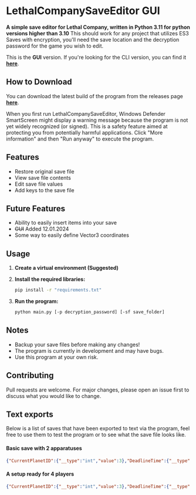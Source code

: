 # LethalCompanySaveEditor GUI

**A simple save editor for Lethal Company, written in Python 3.11 for python versions higher than 3.10**
This should work for any project that utilizes ES3 Saves with encryption, you'll need the save location and the decryption password for the game you wish to edit.

This is the **GUI** version. If you're looking for the CLI version, you can find it [**here**](https://github.com/BEMZ01/LethalCompanySaveEditor/tree/master).

## How to Download

You can download the latest build of the program from the releases page [**here**](https://github.com/BEMZ01/LethalCompanySaveEditor/releases/latest).

When you first run LethalCompanySaveEditor, Windows Defender SmartScreen might display a warning message because the program is not yet widely recognized (or signed). This is a safety feature aimed at protecting you from potentially harmful applications. Click "More information" and then "Run anyway" to execute the program.
## Features

- Restore original save file
- View save file contents
- Edit save file values
- Add keys to the save file

## Future Features
- Ability to easily insert items into your save
- ~~GUI~~ Added 12.01.2024
- Some way to easily define Vector3 coordinates

## Usage
1. **Create a virtual environment (Suggested)**
2. **Install the required libraries:**

   ```bash
   pip install -r "requirements.txt"
   ```
3. **Run the program:**
   ```bash
   python main.py [-p decryption_password] [-sf save_folder]
   ```

## Notes
- Backup your save files before making any changes!
- The program is currently in development and may have bugs.
- Use this program at your own risk.

## Contributing

Pull requests are welcome. For major changes, please open an issue first to discuss what you would like to change.

## Text exports

Below is a list of saves that have been exported to text via the program, feel free to use them to test the program or to see what the save file looks like.

#### Basic save with 2 apparatuses
```json
{"CurrentPlanetID":{"__type":"int","value":3},"DeadlineTime":{"__type":"int","value":3240},"EnemyScans":{"__type":"System.Int32[],mscorlib","value":[15,13,14,3,16,5,0,4]},"FileGameVers":{"__type":"int","value":45},"GroupCredits":{"__type":"int","value":116},"ProfitQuota":{"__type":"int","value":244},"QuotaFulfilled":{"__type":"int","value":0},"QuotasPassed":{"__type":"int","value":1},"RandomSeed":{"__type":"int","value":97682829},"ShipUnlockMoved_Cupboard":{"__type":"bool","value":true},"ShipUnlockMoved_Light switch":{"__type":"bool","value":true},"ShipUnlockMoved_Loud horn":{"__type":"bool","value":true},"ShipUnlockMoved_Teleporter":{"__type":"bool","value":true},"ShipUnlockMoved_Terminal":{"__type":"bool","value":true},"ShipUnlockPos_Cupboard":{"__type":"Vector3","value":{"x":7.568144,"y":1.63693845,"z":-16.7935486}},"ShipUnlockPos_Light switch":{"__type":"Vector3","value":{"x":11.01549,"y":3.74941587,"z":-13.2114782}},"ShipUnlockPos_Loud horn":{"__type":"Vector3","value":{"x":5.877596,"y":1.54161429,"z":-17.0593548}},"ShipUnlockPos_Teleporter":{"__type":"Vector3","value":{"x":5.67885256,"y":2.14171457,"z":-12.2461662}},"ShipUnlockPos_Terminal":{"__type":"Vector3","value":{"x":10.179327,"y":1.92971718,"z":-11.5579805}},"ShipUnlockRot_Cupboard":{"__type":"Vector3","value":{"x":270,"y":179.588562,"z":0}},"ShipUnlockRot_Light switch":{"__type":"Vector3","value":{"x":270,"y":260.14035,"z":0}},"ShipUnlockRot_Loud horn":{"__type":"Vector3","value":{"x":270,"y":183.371933,"z":0}},"ShipUnlockRot_Teleporter":{"__type":"Vector3","value":{"x":270,"y":64.7,"z":0}},"ShipUnlockRot_Terminal":{"__type":"Vector3","value":{"x":270,"y":350.75882,"z":0}},"ShipUnlockStored_Bunkbeds":{"__type":"bool","value":true},"ShipUnlockStored_Cupboard":{"__type":"bool","value":false},"ShipUnlockStored_File Cabinet":{"__type":"bool","value":true},"ShipUnlockStored_Goldfish":{"__type":"bool","value":false},"ShipUnlockStored_Inverse Teleporter":{"__type":"bool","value":false},"ShipUnlockStored_JackOLantern":{"__type":"bool","value":false},"ShipUnlockStored_Loud horn":{"__type":"bool","value":false},"ShipUnlockStored_Plushie pajama man":{"__type":"bool","value":false},"ShipUnlockStored_Record player":{"__type":"bool","value":false},"ShipUnlockStored_Romantic table":{"__type":"bool","value":false},"ShipUnlockStored_Shower":{"__type":"bool","value":false},"ShipUnlockStored_Signal translator":{"__type":"bool","value":false},"ShipUnlockStored_Table":{"__type":"bool","value":false},"ShipUnlockStored_Teleporter":{"__type":"bool","value":false},"ShipUnlockStored_Television":{"__type":"bool","value":false},"ShipUnlockStored_Toilet":{"__type":"bool","value":false},"ShipUnlockStored_Welcome mat":{"__type":"bool","value":false},"Stats_DaysSpent":{"__type":"int","value":4},"Stats_Deaths":{"__type":"int","value":0},"Stats_StepsTaken":{"__type":"int","value":29336},"Stats_ValueCollected":{"__type":"int","value":665},"StoryLogs":{"__type":"System.Int32[],mscorlib","value":[0,6]},"UnlockedShipObjects":{"__type":"System.Int32[],mscorlib","value":[0,1,2,3,5,7,8,11,15,16,18]},"shipGrabbableItemIDs":{"__type":"System.Int32[],mscorlib","value":[10,57,7,7,9,14,9,9,10,9,14,14]},"shipGrabbableItemPos":{"__type":"UnityEngine.Vector3[],UnityEngine.CoreModule","value":[{"x":7.978323,"y":1.357842,"z":-16.8466},{"x":6.84798431,"y":0.559296131,"z":-16.6242027},{"x":-3.66072845,"y":0.506222248,"z":-13.9978933},{"x":-3.13606262,"y":0.506222248,"z":-14.1138687},{"x":7.51461029,"y":1.85879278,"z":-16.86476},{"x":7.464815,"y":2.52133226,"z":-16.8023663},{"x":8.295965,"y":1.7387929,"z":-16.9431248},{"x":7.01499557,"y":1.85879278,"z":-16.9921741},{"x":7.1845665,"y":1.357842,"z":-16.6289959},{"x":7.870886,"y":1.85879278,"z":-16.9591885},{"x":6.893564,"y":2.42568541,"z":-17.0349121},{"x":7.824463,"y":2.52133226,"z":-16.82979}]},"shipItemSaveData":{"__type":"System.Int32[],mscorlib","value":[2]},"shipScrapValues":{"__type":"System.Int32[],mscorlib","value":[80,80]}}
```

#### A setup ready for 4 players
```json
{"CurrentPlanetID":{"__type":"int","value":3},"DeadlineTime":{"__type":"int","value":3240},"EnemyScans":{"__type":"System.Int32[],mscorlib","value":[15,13,14,3,16,5,0,4,6,1,7]},"FileGameVers":{"__type":"int","value":45},"GroupCredits":{"__type":"int","value":833},"ProfitQuota":{"__type":"int","value":591},"QuotaFulfilled":{"__type":"int","value":0},"QuotasPassed":{"__type":"int","value":3},"RandomSeed":{"__type":"int","value":2412159},"ShipUnlockMoved_Cupboard":{"__type":"bool","value":true},"ShipUnlockMoved_Goldfish":{"__type":"bool","value":true},"ShipUnlockMoved_Inverse Teleporter":{"__type":"bool","value":true},"ShipUnlockMoved_Light switch":{"__type":"bool","value":true},"ShipUnlockMoved_Loud horn":{"__type":"bool","value":true},"ShipUnlockMoved_Signal translator":{"__type":"bool","value":true},"ShipUnlockMoved_Teleporter":{"__type":"bool","value":true},"ShipUnlockMoved_Television":{"__type":"bool","value":true},"ShipUnlockMoved_Terminal":{"__type":"bool","value":true},"ShipUnlockMoved_Welcome mat":{"__type":"bool","value":true},"ShipUnlockPos_Cupboard":{"__type":"Vector3","value":{"x":7.31643343,"y":1.63763463,"z":-16.9174538}},"ShipUnlockPos_Goldfish":{"__type":"Vector3","value":{"x":10.3073874,"y":2.760485,"z":-13.3254519}},"ShipUnlockPos_Inverse Teleporter":{"__type":"Vector3","value":{"x":2.742992,"y":2.14171457,"z":-13.0040865}},"ShipUnlockPos_Light switch":{"__type":"Vector3","value":{"x":11.01549,"y":3.74941587,"z":-13.2114782}},"ShipUnlockPos_Loud horn":{"__type":"Vector3","value":{"x":5.877596,"y":1.54161429,"z":-17.0593548}},"ShipUnlockPos_Signal translator":{"__type":"Vector3","value":{"x":7.044799,"y":0.5210928,"z":-11.19898}},"ShipUnlockPos_Teleporter":{"__type":"Vector3","value":{"x":4.70941639,"y":2.14171457,"z":-12.8421249}},"ShipUnlockPos_Television":{"__type":"Vector3","value":{"x":10.6104879,"y":1.95212674,"z":-13.2053919}},"ShipUnlockPos_Terminal":{"__type":"Vector3","value":{"x":10.179327,"y":1.92971718,"z":-11.5579805}},"ShipUnlockPos_Welcome mat":{"__type":"Vector3","value":{"x":-4.99567175,"y":0.346222043,"z":-14.2044926}},"ShipUnlockRot_Cupboard":{"__type":"Vector3","value":{"x":270,"y":179.588562,"z":0}},"ShipUnlockRot_Goldfish":{"__type":"Vector3","value":{"x":270,"y":0,"z":0}},"ShipUnlockRot_Inverse Teleporter":{"__type":"Vector3","value":{"x":270,"y":64.7,"z":0}},"ShipUnlockRot_Light switch":{"__type":"Vector3","value":{"x":270,"y":260.14035,"z":0}},"ShipUnlockRot_Loud horn":{"__type":"Vector3","value":{"x":270,"y":183.371933,"z":0}},"ShipUnlockRot_Signal translator":{"__type":"Vector3","value":{"x":270,"y":92.971,"z":0}},"ShipUnlockRot_Teleporter":{"__type":"Vector3","value":{"x":270,"y":64.7,"z":0}},"ShipUnlockRot_Television":{"__type":"Vector3","value":{"x":-3.41509462e-06,"y":275.174683,"z":89.9951553}},"ShipUnlockRot_Terminal":{"__type":"Vector3","value":{"x":270,"y":350.75882,"z":0}},"ShipUnlockRot_Welcome mat":{"__type":"Vector3","value":{"x":270,"y":0,"z":0}},"ShipUnlockStored_Bunkbeds":{"__type":"bool","value":true},"ShipUnlockStored_Cupboard":{"__type":"bool","value":false},"ShipUnlockStored_File Cabinet":{"__type":"bool","value":true},"ShipUnlockStored_Goldfish":{"__type":"bool","value":false},"ShipUnlockStored_Inverse Teleporter":{"__type":"bool","value":false},"ShipUnlockStored_JackOLantern":{"__type":"bool","value":false},"ShipUnlockStored_Loud horn":{"__type":"bool","value":false},"ShipUnlockStored_Plushie pajama man":{"__type":"bool","value":false},"ShipUnlockStored_Record player":{"__type":"bool","value":false},"ShipUnlockStored_Romantic table":{"__type":"bool","value":false},"ShipUnlockStored_Shower":{"__type":"bool","value":false},"ShipUnlockStored_Signal translator":{"__type":"bool","value":false},"ShipUnlockStored_Table":{"__type":"bool","value":false},"ShipUnlockStored_Teleporter":{"__type":"bool","value":false},"ShipUnlockStored_Television":{"__type":"bool","value":false},"ShipUnlockStored_Toilet":{"__type":"bool","value":false},"ShipUnlockStored_Welcome mat":{"__type":"bool","value":false},"Stats_DaysSpent":{"__type":"int","value":13},"Stats_Deaths":{"__type":"int","value":8},"Stats_StepsTaken":{"__type":"int","value":130786},"Stats_ValueCollected":{"__type":"int","value":2665},"StoryLogs":{"__type":"System.Int32[],mscorlib","value":[0,6]},"UnlockedShipObjects":{"__type":"System.Int32[],mscorlib","value":[0,1,2,3,5,6,7,8,11,15,16,17,18,19,21,22]},"shipGrabbableItemIDs":{"__type":"System.Int32[],mscorlib","value":[10,9,15,10,9,10,12,12,9,14,14,9,14,5,5,14]},"shipGrabbableItemPos":{"__type":"UnityEngine.Vector3[],UnityEngine.CoreModule","value":[{"x":7.477545,"y":1.35853815,"z":-16.809391},{"x":6.685484,"y":1.859488,"z":-16.98854},{"x":7.663727,"y":0.719992161,"z":-16.9423981},{"x":8.042654,"y":1.25853825,"z":-16.8445415},{"x":6.95417,"y":1.7394886,"z":-17.1565762},{"x":6.6861515,"y":1.35853863,"z":-16.8820419},{"x":6.96377754,"y":3.1844945,"z":-16.8779182},{"x":8.260508,"y":3.184494,"z":-16.6893654},{"x":7.60728645,"y":1.73948908,"z":-17.151886},{"x":6.65681267,"y":2.422028,"z":-16.747673},{"x":7.72170258,"y":2.422029,"z":-16.7400265},{"x":8.044043,"y":1.7394886,"z":-17.03784},{"x":6.901497,"y":2.4224062,"z":-16.7459164},{"x":6.90683174,"y":0.5599923,"z":-16.7458782},{"x":7.26692,"y":0.629992,"z":-16.9238},{"x":7.30209541,"y":2.42246914,"z":-16.7430382}]}}
```
